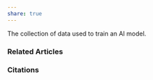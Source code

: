 ```yaml
---
share: true
---
```


The collection of data used to train an AI model.

### Related Articles

### Citations
